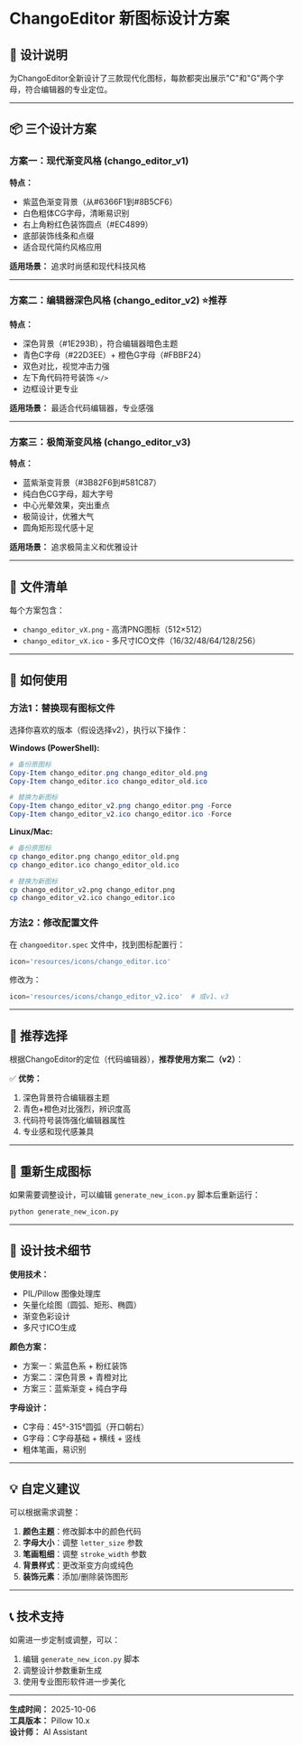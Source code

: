 # ChangoEditor 新图标设计方案

## 🎨 设计说明

为ChangoEditor全新设计了三款现代化图标，每款都突出展示"C"和"G"两个字母，符合编辑器的专业定位。

---

## 📦 三个设计方案

### 方案一：现代渐变风格 (chango_editor_v1)
**特点：**
- 紫蓝色渐变背景（从#6366F1到#8B5CF6）
- 白色粗体CG字母，清晰易识别
- 右上角粉红色装饰圆点（#EC4899）
- 底部装饰线条和点缀
- 适合现代简约风格应用

**适用场景：** 追求时尚感和现代科技风格

---

### 方案二：编辑器深色风格 (chango_editor_v2) ⭐推荐
**特点：**
- 深色背景（#1E293B），符合编辑器暗色主题
- 青色C字母（#22D3EE）+ 橙色G字母（#FBBF24）
- 双色对比，视觉冲击力强
- 左下角代码符号装饰 `</>`
- 边框设计更专业

**适用场景：** 最适合代码编辑器，专业感强

---

### 方案三：极简渐变风格 (chango_editor_v3)
**特点：**
- 蓝紫渐变背景（#3B82F6到#581C87）
- 纯白色CG字母，超大字号
- 中心光晕效果，突出重点
- 极简设计，优雅大气
- 圆角矩形现代感十足

**适用场景：** 追求极简主义和优雅设计

---

## 📁 文件清单

每个方案包含：
- `chango_editor_vX.png` - 高清PNG图标（512×512）
- `chango_editor_vX.ico` - 多尺寸ICO文件（16/32/48/64/128/256）

---

## 🔧 如何使用

### 方法1：替换现有图标文件

选择你喜欢的版本（假设选择v2），执行以下操作：

**Windows (PowerShell):**
```powershell
# 备份原图标
Copy-Item chango_editor.png chango_editor_old.png
Copy-Item chango_editor.ico chango_editor_old.ico

# 替换为新图标
Copy-Item chango_editor_v2.png chango_editor.png -Force
Copy-Item chango_editor_v2.ico chango_editor.ico -Force
```

**Linux/Mac:**
```bash
# 备份原图标
cp chango_editor.png chango_editor_old.png
cp chango_editor.ico chango_editor_old.ico

# 替换为新图标
cp chango_editor_v2.png chango_editor.png
cp chango_editor_v2.ico chango_editor.ico
```

### 方法2：修改配置文件

在 `changoeditor.spec` 文件中，找到图标配置行：
```python
icon='resources/icons/chango_editor.ico'
```

修改为：
```python
icon='resources/icons/chango_editor_v2.ico'  # 或v1、v3
```

---

## 🎯 推荐选择

根据ChangoEditor的定位（代码编辑器），**推荐使用方案二（v2）**：

✅ **优势：**
1. 深色背景符合编辑器主题
2. 青色+橙色对比强烈，辨识度高
3. 代码符号装饰强化编辑器属性
4. 专业感和现代感兼具

---

## 🔄 重新生成图标

如果需要调整设计，可以编辑 `generate_new_icon.py` 脚本后重新运行：

```bash
python generate_new_icon.py
```

---

## 📝 设计技术细节

**使用技术：**
- PIL/Pillow 图像处理库
- 矢量化绘图（圆弧、矩形、椭圆）
- 渐变色彩设计
- 多尺寸ICO生成

**颜色方案：**
- 方案一：紫蓝色系 + 粉红装饰
- 方案二：深色背景 + 青橙对比
- 方案三：蓝紫渐变 + 纯白字母

**字母设计：**
- C字母：45°-315°圆弧（开口朝右）
- G字母：C字母基础 + 横线 + 竖线
- 粗体笔画，易识别

---

## 💡 自定义建议

可以根据需求调整：
1. **颜色主题**：修改脚本中的颜色代码
2. **字母大小**：调整 `letter_size` 参数
3. **笔画粗细**：调整 `stroke_width` 参数
4. **背景样式**：更改渐变方向或纯色
5. **装饰元素**：添加/删除装饰图形

---

## 📞 技术支持

如需进一步定制或调整，可以：
1. 编辑 `generate_new_icon.py` 脚本
2. 调整设计参数重新生成
3. 使用专业图形软件进一步美化

---

**生成时间：** 2025-10-06  
**工具版本：** Pillow 10.x  
**设计师：** AI Assistant


